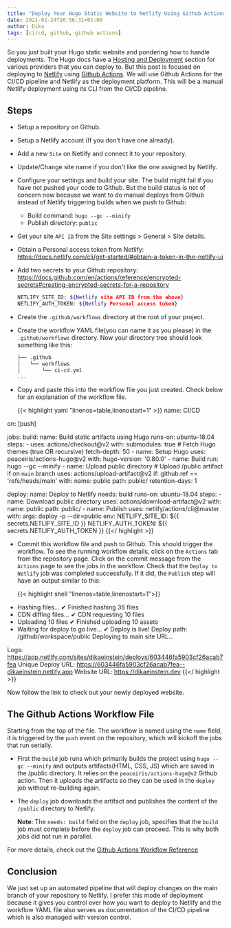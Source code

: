 ```yaml
---
title: "Deploy Your Hugo Static Website to Netlify Using Github Actions"
date: 2021-02-24T20:56:31+01:00
author: Dika
tags: [ci/cd, github, github actions]
---
```


So you just built your Hugo static website and pondering how to handle deployments. The Hugo docs have a [Hosting and Deployment](https://gohugo.io/hosting-and-deployment/) section for various providers that you can deploy to. But this post is focused on deploying to [Netlify](https://www.netlify.com/) using [Github Actions](https://docs.github.com/en/actions). We will use Github Actions for the CI/CD pipeline and Netlify as the deployment platform. This will be a manual Netlify deployment using its CLI from the CI/CD pipeline.

## Steps

* Setup a repository on Github.

* Setup a Netlify account (If you don't have one already).

* Add a new `Site` on Netlify and connect it to your repository.

* Update/Change site name if you don't like the one assigned by Netlify.

* Configure your settings and build your site. The build might fail if you have not pushed your code to Github.
But the build status is not of concern now because we want to do manual deploys from Github instead of Netlify triggering builds when we push to Github:
  * Build command: `hugo --gc --minify`
  * Publish directory: `public`

* Get your site `API ID` from the Site settings > General > Site details.

* Obtain a Personal access token from Netlify: https://docs.netlify.com/cli/get-started/#obtain-a-token-in-the-netlify-ui

* Add two secrets to your Github repository: https://docs.github.com/en/actions/reference/encrypted-secrets#creating-encrypted-secrets-for-a-repository

    ```sh
    NETLIFY_SITE_ID: ${Netlify site API ID from the above}
    NETLIFY_AUTH_TOKEN: ${Netlify Personal access token}
    ```

* Create the `.github/workflows` directory at the root of your project.

* Create the workflow YAML file(you can name it as you please) in the `.github/workflows` directory.
    Now your directory tree should look something like this:

    ```sh
    ├── .github
    │   └── workflows
    │       └── ci-cd.yml
    ...
    ```

* Copy and paste this into the workflow file you just created. Check below for an explanation of the workflow file.

  {{< highlight yaml "linenos=table,linenostart=1" >}}
name: CI/CD

on:
[push]

jobs:
build:
  name: Build static artifacts using Hugo
  runs-on: ubuntu-18.04
  steps:
    - uses: actions/checkout@v2
      with:
        submodules: true  # Fetch Hugo themes (true OR recursive)
        fetch-depth: 50
    - name: Setup Hugo
      uses: peaceiris/actions-hugo@v2
      with:
        hugo-version: '0.80.0'
    - name: Build
      run: hugo --gc --minify
    - name: Upload public directory # Upload /public artifact if on `main` branch
      uses: actions/upload-artifact@v2
      if: github.ref == 'refs/heads/main'
      with:
        name: public
        path: public/
      retention-days: 1

deploy:
  name: Deploy to Netlify
  needs: build
  runs-on:  ubuntu-18.04
  steps:
    - name: Download public directory
      uses: actions/download-artifact@v2
      with:
        name: public
        path: public/
    - name: Publish
      uses: netlify/actions/cli@master
      with:
        args: deploy -p --dir=public
      env:
        NETLIFY_SITE_ID: ${{ secrets.NETLIFY_SITE_ID }}
        NETLIFY_AUTH_TOKEN: ${{ secrets.NETLIFY_AUTH_TOKEN }}
  {{</ highlight >}}

* Commit this workflow file and push to Github. This should trigger the workflow.
To see the running workflow details, click on the `Actions` tab from the repository page.
Click on the commit message from the `Actions` page to see the jobs in the workflow.
Check that the `Deploy to Netlify` job was completed successfully.
If it did, the `Publish` step will have an output similar to this:

  {{< highlight shell "linenos=table,linenostart=1">}}
- Hashing files...
✔ Finished hashing 36 files
- CDN diffing files...
✔ CDN requesting 10 files
- Uploading 10 files
✔ Finished uploading 10 assets
- Waiting for deploy to go live...
✔ Deploy is live!
Deploy path: /github/workspace/public
Deploying to main site URL...

Logs:              https://app.netlify.com/sites/dikaeinstein/deploys/603446fa5903cf26acab7fea
Unique Deploy URL: https://603446fa5903cf26acab7fea--dikaeinstein.netlify.app
Website URL:       https://dikaeinstein.dev
  {{</ highlight >}}

  Now follow the link to check out your newly deployed website.

## The Github Actions Workflow File

Starting from the top of the file. The workflow is named using the `name` field,
it is triggered by the `push` event on the repository, which will kickoff the jobs that run serially.

* First the `build` job runs which primarily builds the project using `hugo --gc --minify` and
outputs artifacts(HTML, CSS, JS) which are saved in the /public directory. It relies on the `peaceiris/actions-hugo@v2` Github action.
Then it uploads the artifacts so they can be used in the `deploy` job without re-building again.

* The `deploy` job downloads the artifact and publishes the content of the `/public` directory to Netlify.

    **Note**: The `needs: build` field on the `deploy` job, specifies that the `build` job must complete before the `deploy` job can proceed.
    This is why both jobs did not run in parallel.

For more details, check out the [Github Actions Workflow Reference](https://docs.github.com/en/actions/reference/workflow-syntax-for-github-actions)

## Conclusion

We just set up an automated pipeline that will deploy changes on the main branch of your repository to Netlify.
I prefer this mode of deployment because it gives you control over how you want to deploy to Netlify and the workflow YAML file
also serves as documentation of the CI/CD pipeline which is also managed with version control.
